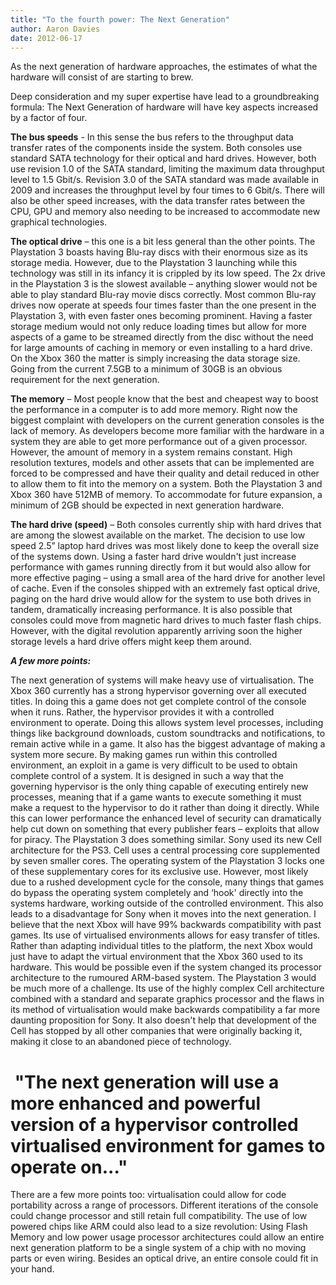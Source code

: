 ```yaml
---
title: "To the fourth power: The Next Generation"
author: Aaron Davies
date: 2012-06-17
---
```


As the next generation of hardware approaches, the estimates of what the hardware will consist of are starting to brew.

Deep consideration and my super expertise have lead to a groundbreaking formula: The Next Generation of hardware will have key aspects increased by a factor of four.

**The bus speeds** - In this sense the bus refers to the throughput data transfer rates of the components inside the system. Both consoles use standard SATA technology for their optical and hard drives. However, both use revision 1.0 of the SATA standard, limiting the maximum data throughput level to 1.5 Gbit/s. Revision 3.0 of the SATA standard was made available in 2009 and increases the throughput level by four times to 6 Gbit/s. There will also be other speed increases, with the data transfer rates between the CPU, GPU and memory also needing to be increased to accommodate new graphical technologies.

**The optical drive** – this one is a bit less general than the other points. The Playstation 3 boasts having Blu-ray discs with their enormous size as its storage media. However, due to the Playstation 3 launching while this technology was still in its infancy it is crippled by its low speed. The 2x drive in the Playstation 3 is the slowest available – anything slower would not be able to play standard Blu-ray movie discs correctly. Most common Blu-ray drives now operate at speeds four times faster than the one present in the Playstation 3, with even faster ones becoming prominent. Having a faster storage medium would not only reduce loading times but allow for more aspects of a game to be streamed directly from the disc without the need for large amounts of caching in memory or even installing to a hard drive. On the Xbox 360 the matter is simply increasing the data storage size. Going from the current 7.5GB to a minimum of 30GB is an obvious requirement for the next generation.

**The memory** – Most people know that the best and cheapest way to boost the performance in a computer is to add more memory. Right now the biggest complaint with developers on the current generation consoles is the lack of memory. As developers become more familiar with the hardware in a system they are able to get more performance out of a given processor. However, the amount of memory in a system remains constant. High resolution textures, models and other assets that can be implemented are forced to be compressed and have their quality and detail reduced in other to allow them to fit into the memory on a system. Both the Playstation 3 and Xbox 360 have 512MB of memory. To accommodate for future expansion, a minimum of 2GB should be expected in next generation hardware.

**The hard drive (speed)** – Both consoles currently ship with hard drives that are among the slowest available on the market. The decision to use low speed 2.5” laptop hard drives was most likely done to keep the overall size of the systems down. Using a faster hard drive wouldn't just increase performance with games running directly from it but would also allow for more effective paging – using a small area of the hard drive for another level of cache. Even if the consoles shipped with an extremely fast optical drive, paging on the hard drive would allow for the system to use both drives in tandem, dramatically increasing performance. It is also possible that consoles could move from magnetic hard drives to much faster flash chips. However, with the digital revolution apparently arriving soon the higher storage levels a hard drive offers might keep them around.

**_A few more points:_**

The next generation of systems will make heavy use of virtualisation. The Xbox 360 currently has a strong hypervisor governing over all executed titles. In doing this a game does not get complete control of the console when it runs. Rather, the hypervisor provides it with a controlled environment to operate. Doing this allows system level processes, including things like background downloads, custom soundtracks and notifications, to remain active while in a game. It also has the biggest advantage of making a system more secure. By making games run within this controlled environment, an exploit in a game is very difficult to be used to obtain complete control of a system. It is designed in such a way that the governing hypervisor is the only thing capable of executing entirely new processes, meaning that if a game wants to execute something it must make a request to the hypervisor to do it rather than doing it directly. While this can lower performance the enhanced level of security can dramatically help cut down on something that every publisher fears – exploits that allow for piracy. The Playstation 3 does something similar. Sony used its new Cell architecture for the PS3. Cell uses a central processing core supplemented by seven smaller cores. The operating system of the Playstation 3 locks one of these supplementary cores for its exclusive use. However, most likely due to a rushed development cycle for the console, many things that games do bypass the operating system completely and ‘hook' directly into the systems hardware, working outside of the controlled environment. This also leads to a disadvantage for Sony when it moves into the next generation. I believe that the next Xbox will have 99% backwards compatibility with past games. Its use of virtualised environments allows for easy transfer of titles. Rather than adapting individual titles to the platform, the next Xbox would just have to adapt the virtual environment that the Xbox 360 used to its hardware. This would be possible even if the system changed its processor architecture to the rumoured ARM-based system. The Playstation 3 would be much more of a challenge. Its use of the highly complex Cell architecture combined with a standard and separate graphics processor and the flaws in its method of virtualisation would make backwards compatibility a far more daunting proposition for Sony. It also doesn't help that development of the Cell has stopped by all other companies that were originally backing it, making it close to an abandoned piece of technology.

#  "The next generation will use a more enhanced and powerful version of a hypervisor controlled virtualised environment for games to operate on..."

There are a few more points too: virtualisation could allow for code portability across a range of processors. Different iterations of the console could change processor and still retain full compatibility. The use of low powered chips like ARM could also lead to a size revolution: Using Flash Memory and low power usage processor architectures could allow an entire next generation platform to be a single system of a chip with no moving parts or even wiring. Besides an optical drive, an entire console could fit in your hand.
